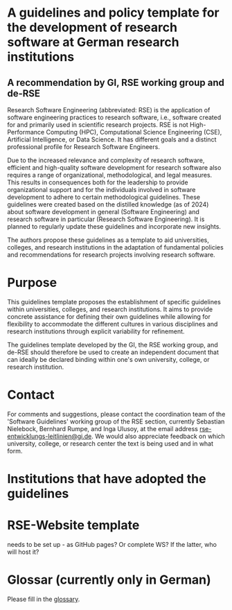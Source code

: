 # A guidelines and policy template for the development of research software at German research institutions
## A recommendation by GI, RSE working group and de-RSE

Research Software Engineering (abbreviated: RSE) is the application of software engineering practices to research software, i.e., software created for and primarily used in scientific research projects. RSE is not High-Performance Computing (HPC), Computational Science Engineering (CSE), Artificial Intelligence, or Data Science. It has different goals and a distinct professional profile for Research Software Engineers.

Due to the increased relevance and complexity of research software, efficient and high-quality software development for research software also requires a range of organizational, methodological, and legal measures.
This results in consequences both for the leadership to provide organizational support and for the individuals involved in software development to adhere to certain methodological guidelines. These guidelines were created based on the distilled knowledge (as of 2024) about software development in general (Software Engineering) and research software in particular (Research Software Engineering). It is planned to regularly update these guidelines and incorporate new insights.

The authors propose these guidelines as a template to aid universities, colleges, and research institutions in the adaptation of fundamental policies and recommendations for research projects involving research software.

# Purpose

This guidelines template proposes the establishment of specific guidelines within universities, colleges, and research institutions. It aims to provide concrete assistance for defining their own guidelines while allowing for flexibility to accommodate the different cultures in various disciplines and research institutions through explicit variability for refinement.

The guidelines template developed by the GI, the RSE working group, and de-RSE should therefore be used to create an independent document that can ideally be declared binding within one's own university, college, or research institution.

# Contact

For comments and suggestions, please contact the coordination team of the 'Software Guidelines' working group of the RSE section, currently Sebastian Nielebock, Bernhard Rumpe, and Inga Ulusoy, at the email address rse-entwicklungs-leitlinien@gi.de.
We would also appreciate feedback on which university, college, or research center the text is being used and in what form.

# Institutions that have adopted the guidelines

# RSE-Website template

needs to be set up - as GitHub pages? Or complete WS? If the latter, who will host it?

# Glossar (currently only in German)

Please fill in the [glossary](glossar.md).
